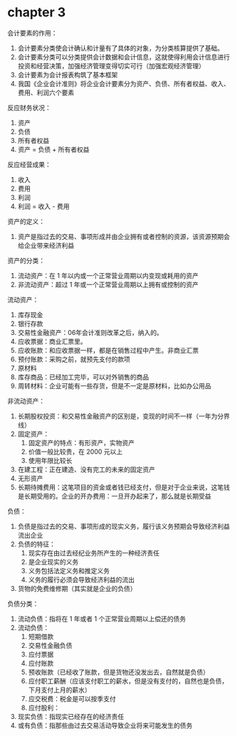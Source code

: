 # chapter 3
会计要素的作用：
1. 会计要素分类使会计确认和计量有了具体的对象，为分类核算提供了基础。
2. 会计要素分类可以分类提供会计数据和会计信息，这就使得利用会计信息进行投资和经营决策，加强经济管理变得切实可行（加强宏观经济管理）
3. 会计要素为会计报表构筑了基本框架
4. 我国《企业会计准则》将企业会计要素分为资产、负债、所有者权益、收入、费用、利润六个要素

反应财务状况：
1. 资产
2. 负债
3. 所有者权益
4. 资产 = 负债 + 所有者权益

反应经营成果：
1. 收入
2. 费用
3. 利润
4. 利润 = 收入 - 费用

资产的定义：
1. 资产是指过去的交易、事项形成并由企业拥有或者控制的资源，该资源预期会给企业带来经济利益

资产的分类：
1. 流动资产：在 1 年以内或一个正常营业周期以内变现或耗用的资产
2. 非流动资产：超过 1 年或一个正常营业周期以上拥有或控制的资产

流动资产：
1. 库存现金
2. 银行存款
3. 交易性金融资产：06年会计准则改革之后，纳入的。
4. 应收票据：商业汇票里。
5. 应收账款：和应收票据一样，都是在销售过程中产生。非商业汇票
6. 预付账款：采购之前，就预先支付的款项
7. 原材料
8. 库存商品：已经加工完毕，可以对外销售的商品
9. 周转材料：企业可能有一些存货，但是不一定是原材料，比如办公用品

非流动资产：
1. 长期股权投资：和交易性金融资产的区别是，变现的时间不一样（一年为分界线）
2. 固定资产：
    1. 固定资产的特点：有形资产，实物资产
    2. 价值一般比较贵，在 2000 元以上
    3. 使用年限比较长
3. 在建工程：正在建造、没有完工的未来的固定资产
4. 无形资产
5. 长期待摊费用：这笔项目的资金或者钱已经支付，但是对于企业来说，这笔钱是长期受用的。企业的开办费用：一旦开办起来了，那么就是长期受益

负债：
1. 负债是指过去的交易、事项形成的现实义务，履行该义务预期会导致经济利益流出企业
2. 负债的特征：
    1. 现实存在由过去经纪业务所产生的一种经济责任
    2. 是企业现实的义务
    3. 义务包括法定义务和推定义务
    4. 义务的履行必须会导致经济利益的流出
3. 货物的免费维修期（其实就是企业的负债）

负债分类：
1. 流动负债：指将在 1 年或者 1 个正常营业周期以上偿还的债务
2. 流动负债：
    1. 短期借款
    2. 交易性金融负债
    3. 应付票据
    4. 应付账款
    5. 预收账款（已经收了账款，但是货物还没发出去，自然就是负债）
    6. 应付职工薪酬（应该支付职工的薪水，但是没有支付的，自然也是负债，下月支付上月的薪水）
    7. 应交税费：税金是可以按季支付
    8. 应付股利：
3. 现实负债：指现实已经存在的经济责任
4. 或有负债：指那些由过去交易活动导致企业将来可能发生的债务



